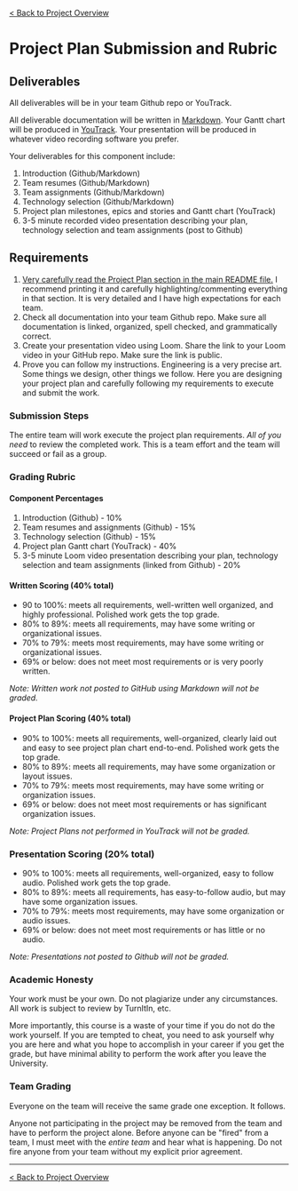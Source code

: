 [< Back to Project Overview](README.md#project-plan)

# Project Plan Submission and Rubric

## Deliverables

All deliverables will be in your team Github repo or YouTrack.

All deliverable documentation will be written in [Markdown](https://www.markdownguide.org/getting-started/). Your Gantt chart will be produced in [YouTrack](https://www.jetbrains.com/youtrack/). Your presentation will be produced in whatever video recording software you prefer.

Your deliverables for this component include:

1.  Introduction (Github/Markdown)
2.  Team resumes (Github/Markdown)
3.  Team assignments (Github/Markdown)
4.  Technology selection (Github/Markdown)
5.  Project plan milestones, epics and stories and Gantt chart (YouTrack)
6.  3-5 minute recorded video presentation describing your plan, technology selection and team assignments (post to Github)

## Requirements

1.  [Very carefully read the Project Plan section in the main README file.](README.md#project-plan) 
    I recommend printing it and carefully highlighting/commenting everything in that section. It is very detailed and I have high expectations for each team.
2.  Check all documentation into your team Github repo. Make sure all documentation is linked, organized, spell checked, and grammatically correct.
3.  Create your presentation video using Loom. Share the link to your Loom video in your GitHub repo. Make sure the link is public.
4.  Prove you can follow my instructions. Engineering is a very precise art. Some things we design, other things we follow. Here you are designing your project plan and carefully following my requirements to execute and submit the work.

### Submission Steps

The entire team will work execute the project plan requirements. *All of you need* to review the completed work. This is a team effort and the team will succeed or fail as a group.

### Grading Rubric

#### Component Percentages

1.  Introduction (Github) - 10%
2.  Team resumes and assignments (Github) - 15%
3.  Technology selection (Github) - 15%
4.  Project plan Gantt chart (YouTrack) - 40%
5.  3-5 minute Loom video presentation describing your plan, technology selection and team assignments (linked from Github) - 20%

#### Written Scoring (40% total)

-  90 to 100%: meets all requirements, well-written well organized, and highly professional. Polished work gets the top grade.
-  80% to 89%: meets all requirements, may have some writing or organizational issues.
-  70% to 79%: meets most requirements, may have some writing or organizational issues.
-  69% or below: does not meet most requirements or is very poorly written.

*Note: Written work not posted to GitHub using Markdown will not be graded.*

#### Project Plan Scoring (40% total)

-  90% to 100%: meets all requirements, well-organized, clearly laid out and easy to see project plan chart end-to-end. Polished work gets the top grade.
-  80% to 89%: meets all requirements, may have some organization or layout issues.
-  70% to 79%: meets most requirements, may have some writing or organization issues.
-  69% or below: does not meet most requirements or has significant organization issues.

*Note: Project Plans not performed in YouTrack will not be graded.*

### Presentation Scoring (20% total)

-  90% to 100%: meets all requirements, well-organized, easy to follow audio. Polished work gets the top grade.
-  80% to 89%: meets all requirements, has easy-to-follow audio, but may have some organization issues.
-  70% to 79%: meets most requirements, may have some organization or audio issues.
-  69% or below: does not meet most requirements or has little or no audio.

*Note: Presentations not posted to Github will not be graded.*

### Academic Honesty

Your work must be your own. Do not plagiarize under any circumstances. All work is subject to review by TurnItIn, etc.

More importantly, this course is a waste of your time if you do not do the work yourself. If you are tempted to cheat, you need to ask yourself why you are here and what you hope to accomplish in your career if you get the grade, but have minimal ability to perform the work after you leave the University.

### Team Grading

Everyone on the team will receive the same grade one exception. It follows.

Anyone not participating in the project may be removed from the team and have to perform the project alone. Before anyone can be "fired" from a team, I must meet with the *entire team* and hear what is happening. Do not fire anyone from your team without my explicit prior agreement.

---

[< Back to Project Overview](README.md#project-plan)

